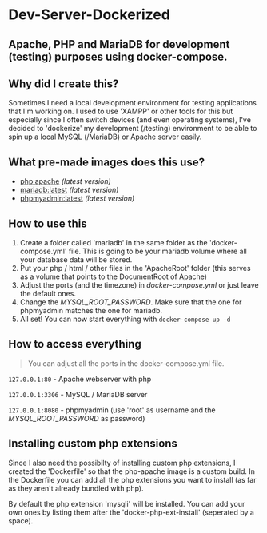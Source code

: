# Dev-Server-Dockerized
## Apache, PHP and MariaDB for development (testing) purposes using docker-compose.

## Why did I create this?
Sometimes I need a local development environment for testing applications that I'm working on. I used to use 'XAMPP' or other tools for this but especially since I often switch devices (and even operating systems), I've decided to 'dockerize' my development (/testing) environment to be able to spin up a local MySQL (/MariaDB) or Apache server easily.

## What pre-made images does this use?
* [php:apache](https://hub.docker.com/_/php) *(latest version)*
* [mariadb:latest](https://hub.docker.com/_/mariadb) *(latest version)*
* [phpmyadmin:latest](https://hub.docker.com/_/phpmyadmin) *(latest version)*

## How to use this
1. Create a folder called 'mariadb' in the same folder as the 'docker-compose.yml' file. This is going to be your mariadb volume where all your database data will be stored.
2. Put your php / html / other files in the 'ApacheRoot' folder (this serves as a volume that points to the DocumentRoot of Apache)
3. Adjust the ports (and the timezone) in *docker-compose.yml* or just leave the default ones.
4. Change the *MYSQL_ROOT_PASSWORD*. Make sure that the one for phpmyadmin matches the one for mariadb.
5. All set! You can now start everything with
```docker-compose up -d```

## How to access everything
> You can adjust all the ports in the docker-compose.yml file.

```127.0.0.1:80``` - Apache webserver with php


```127.0.0.1:3306``` - MySQL / MariaDB server


```127.0.0.1:8080``` - phpmyadmin (use 'root' as username and the *MYSQL_ROOT_PASSWORD* as password)

## Installing custom php extensions
Since I also need the possibilty of installing custom php extensions, I created the 'Dockerfile' so that the php-apache image is a custom build. In the Dockerfile you can add all the php extensions you want to install (as far as they aren't already bundled with php).

By default the php extension 'mysqli' will be installed. You can add your own ones by listing them after the 'docker-php-ext-install' (seperated by a space).